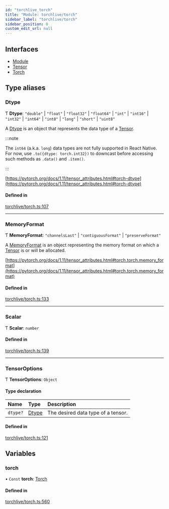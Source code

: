 ```yaml
---
id: "torchlive_torch"
title: "Module: torchlive/torch"
sidebar_label: "torchlive/torch"
sidebar_position: 0
custom_edit_url: null
---
```


## Interfaces

- [Module](../interfaces/torchlive_torch.module.md)
- [Tensor](../interfaces/torchlive_torch.tensor.md)
- [Torch](../interfaces/torchlive_torch.torch.md)

## Type aliases

### Dtype

Ƭ **Dtype**: ``"double"`` \| ``"float"`` \| ``"float32"`` \| ``"float64"`` \| ``"int"`` \| ``"int16"`` \| ``"int32"`` \| ``"int64"`` \| ``"int8"`` \| ``"long"`` \| ``"short"`` \| ``"uint8"``

A [Dtype](torchlive_torch.md#dtype) is an object that represents the data type of a [Tensor](../interfaces/torchlive_torch.tensor.md).

:::note

The `int64` (a.k.a. `long`) data types are not fully supported in React Native.
For now, use `.to({dtype: torch.int32})` to downcast before accessing such
methods as `.data()` and `.item()`.

:::

[https://pytorch.org/docs/1.11/tensor_attributes.html#torch-dtype](https://pytorch.org/docs/1.11/tensor_attributes.html#torch-dtype)

#### Defined in

[torchlive/torch.ts:107](https://github.com/facebookresearch/playtorch/blob/b02551c/react-native-pytorch-core/src/torchlive/torch.ts#L107)

___

### MemoryFormat

Ƭ **MemoryFormat**: ``"channelsLast"`` \| ``"contiguousFormat"`` \| ``"preserveFormat"``

A [MemoryFormat](torchlive_torch.md#memoryformat) is an object representing the memory format on which a [Tensor](../interfaces/torchlive_torch.tensor.md) is or will be allocated.

[https://pytorch.org/docs/1.11/tensor_attributes.html#torch.torch.memory_format](https://pytorch.org/docs/1.11/tensor_attributes.html#torch.torch.memory_format)

#### Defined in

[torchlive/torch.ts:133](https://github.com/facebookresearch/playtorch/blob/b02551c/react-native-pytorch-core/src/torchlive/torch.ts#L133)

___

### Scalar

Ƭ **Scalar**: `number`

#### Defined in

[torchlive/torch.ts:139](https://github.com/facebookresearch/playtorch/blob/b02551c/react-native-pytorch-core/src/torchlive/torch.ts#L139)

___

### TensorOptions

Ƭ **TensorOptions**: `Object`

#### Type declaration

| Name | Type | Description |
| :------ | :------ | :------ |
| `dtype?` | [Dtype](torchlive_torch.md#dtype) | The desired data type of a tensor. |

#### Defined in

[torchlive/torch.ts:121](https://github.com/facebookresearch/playtorch/blob/b02551c/react-native-pytorch-core/src/torchlive/torch.ts#L121)

## Variables

### torch

• `Const` **torch**: [Torch](../interfaces/torchlive_torch.torch.md)

#### Defined in

[torchlive/torch.ts:560](https://github.com/facebookresearch/playtorch/blob/b02551c/react-native-pytorch-core/src/torchlive/torch.ts#L560)
